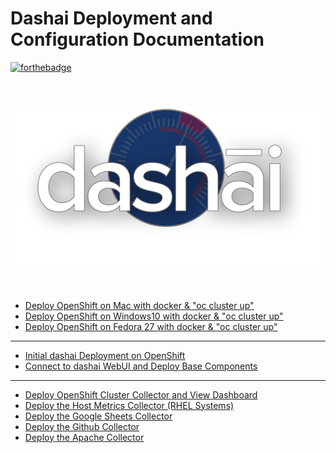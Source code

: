 # Dashai Deployment and Configuration Documentation

[![forthebadge](http://forthebadge.com/images/badges/built-with-love.svg)](https://github.com/ArctiqTeam)

 <h2 align="center">

<br>
<a href="www.dashai.org"><img src="/docs/images/dashai.png" alt="dashai.org" width="500"></a>
<br>
<br>

</h2>

* [Deploy OpenShift on Mac with docker & "oc cluster up"](https://github.com/dashai/dashai/tree/master/docs/00_deploy_openshift_onmac_via_oc_cluster_up)
* [Deploy OpenShift on Windows10 with docker & "oc cluster up"](https://github.com/dashai/dashai/tree/master/docs/00_deploy_openshift_onwindows10_via_oc_cluster_up)
* [Deploy OpenShift on Fedora 27 with docker & "oc cluster up"](https://github.com/dashai/dashai/tree/master/docs/00_deploy_openshift_onfedora27_via_oc_cluster_up)
-----
* [Initial dashai Deployment on OpenShift](https://github.com/dashai/dashai/tree/master/docs/01_initial_ocp_install)
* [Connect to dashai WebUI and Deploy Base Components](https://github.com/dashai/dashai/tree/master/docs/02_connect_and_core_components)
-----
* [Deploy OpenShift Cluster Collector and View Dashboard](https://github.com/dashai/dashai/tree/master/docs/03_deploy_ocp_collector_view_dashboard)
* [Deploy the Host Metrics Collector (RHEL Systems)](https://github.com/dashai/dashai/tree/master/docs/04_deploy_host_metrics_collector)
* [Deploy the Google Sheets Collector](https://github.com/dashai/dashai/tree/master/docs/05_deploy_googlesheets_collector)
* [Deploy the Github Collector](https://github.com/dashai/dashai/tree/master/docs/06_deploy_github_collector)
* [Deploy the Apache Collector](https://github.com/dashai/dashai/tree/master/docs/06_deploy_github_collector)
